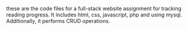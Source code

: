 these are the code files for a full-stack website assignment for tracking reading progress. It includes html, css, javascript, php and using mysql. Additionally, it performs CRUD operations.
